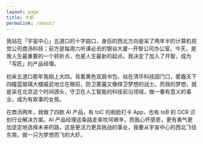 ```yaml
---
layout: page
title: 大虾
permalink: /about/
---
```


我站在「宇宙中心」五道口的十字路口，身后的西北方向是呆了两年半的计算机视觉公司商汤科技；前方是每周六听课必去的银谷大厦--开智公司办公室。今天，是我人生最重要的一个转折点，也是人生最新的起点。我决定了加入了开智，成为「写匠」的产品经理。

初来五道口那年我刚上大四，背着黄色双肩书包，站在清华科技园门口，雾霾天下四幢蓝玻璃大楼威武地立在眼前，防卫雾霾又像捍卫梦想的战士。而我的梦想，就是呆在北京这个时间源头，守卫在人工智能的科技前沿领域，做一番有意义的事业，成为有故事的女孩。

在商汤两年，我做了四款 AI 产品，有 toC 的刷脸打卡 App，也有 toB 的 OCR 识别行业解决方案。AI 产品经理这条路走来坎坷艰辛，而我心怀感恩，更有勇气更加坚定地选择未来的路，这是更活力更具挑战的事业，我要从宇宙中心的西北飞往东南，做一只为梦想而飞的大虾。